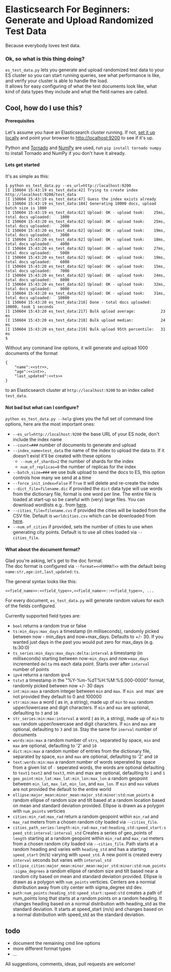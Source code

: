 Elasticsearch For Beginners: Generate and Upload Randomized Test Data
====
Because everybody loves test data.


### Ok, so what is this thing doing?

`es_test_data.py` lets you generate and upload randomized test data to your ES cluster so you can start running queries, see what performance is like, and verify your cluster is able to handle the load.<br>
It allows for easy configuring of what the test documents look like, what kind of data types they include and what the field names are called.

## Cool, how do I use this? 

#### Prerequisites

Let's assume you have an Elasticsearch cluster running. If not, [set it up locally](http://ohardt.us/es-install) and point your browser to [http://localhost:9200](http://localhost:9200) to see if it's up.

Python and [Tornado](https://github.com/tornadoweb/tornado/) and [NumPy](http://www.numpy.org/) are used, run `pip install tornado numpy` to install Tornado and NumPy if you don't have it already.

#### Lets get started

It's as simple as this:

```
$ python es_test_data.py --es_url=http://localhost:9200
[I 150604 15:43:19 es_test_data:42] Trying to create index http://localhost:9200/test_data
[I 150604 15:43:19 es_test_data:47] Guess the index exists already
[I 150604 15:43:19 es_test_data:184] Generating 10000 docs, upload batch size is 1000
[I 150604 15:43:19 es_test_data:62] Upload: OK - upload took:    25ms, total docs uploaded:    1000
[I 150604 15:43:20 es_test_data:62] Upload: OK - upload took:    25ms, total docs uploaded:    2000
[I 150604 15:43:20 es_test_data:62] Upload: OK - upload took:    19ms, total docs uploaded:    3000
[I 150604 15:43:20 es_test_data:62] Upload: OK - upload took:    18ms, total docs uploaded:    4000
[I 150604 15:43:20 es_test_data:62] Upload: OK - upload took:    27ms, total docs uploaded:    5000
[I 150604 15:43:20 es_test_data:62] Upload: OK - upload took:    19ms, total docs uploaded:    6000
[I 150604 15:43:20 es_test_data:62] Upload: OK - upload took:    15ms, total docs uploaded:    7000
[I 150604 15:43:20 es_test_data:62] Upload: OK - upload took:    24ms, total docs uploaded:    8000
[I 150604 15:43:20 es_test_data:62] Upload: OK - upload took:    32ms, total docs uploaded:    9000
[I 150604 15:43:20 es_test_data:62] Upload: OK - upload took:    31ms, total docs uploaded:   10000
[I 150604 15:43:20 es_test_data:216] Done - total docs uploaded: 10000, took 1 seconds
[I 150604 15:43:20 es_test_data:217] Bulk upload average:           23 ms
[I 150604 15:43:20 es_test_data:218] Bulk upload median:            24 ms
[I 150604 15:43:20 es_test_data:219] Bulk upload 95th percentile:   31 ms
$
```
 
Without any command line options, it will generate and upload 1000 documents of the format

```
{
    "name":<<str>>,
    "age":<<int>>,
    "last_updated":<<ts>>
}
```
to an Elasticsearch cluster at `http://localhost:9200` to an index called `test_data`.

#### Not bad but what can I configure?

`python es_test_data.py --help` gives you the full set of command line options, here are the most important ones:

- `--es_url=http://localhost:9200` the base URL of your ES node, don't include the index name
- `--count=###` number of documents to generate and upload
- `--index_name=test_data` the name of the index to upload the data to. If it doesn't exist it'll be created with these options
  - `--num_of_shards=2` the number of shards for the index
  - `num_of_replicas=0` the number of replicas for the index
- `--batch_size=###` we use bulk upload to send the docs to ES, this option controls how many we send at a time
- `--force_init_index=False` if `True` it will delete and re-create the index
- `--dict_file=filename.dic` if provided the `dict` data type will use words from the dictionary file, format is one word per line. The entire file is loaded at start-up so be careful with (very) large files. You can download wordlists e.g.. from [here](http://ohardt.us/word-lists). 
- `--cities_file=filename.cvs` if provided the cities will be loaded from the CSV file.  Default is `worldcities.csv` which can be downloaded from [here](https://simplemaps.com/data/world-cities).
- `--num_of_cities` if provided, sets the number of cities to use when generating city points.  Default is to use all cities loaded via `--cities_file`.

#### What about the document format? 

Glad you're asking, let's get to the doc format.<br>
The doc format is configured via `--format=<<FORMAT>>` with the default being `name:str,age:int,last_updated:ts`.

The general syntax looks like this:

`<<field_name>>:<<field_type>>,<<field_name>>::<<field_type>>, ...`

For every document, `es_test_data.py` will generate random values for each of the fields configured.

Currently supported field types are:

- `bool` returns a random true or false
- `ts:min_days:max_days` a timestamp (in milliseconds), randomly picked between now - min_days and now+max_days. Defaults to +/- 30. If you wanted just days in the past you would put zero for max_days (e.g. ts:30:0)
- `ts_series:min_days:max_days:delta:interval` a timestamp (in milliseconds) starting between now-`min_days` and now+`max_days` incremented `delta` ms each data point. Starts over after `interval` number of points 
- `ipv4` returns a random ipv4
- `tstxt` a timestamp in the "%Y-%m-%dT%H:%M:%S.000-0000" format, randomly picked between now +/- 30 days
- `int:min:max` a random integer between `min` and `max`. If `min and `max` are not provided they default to 0 and 100000
- `str:min:max` a word ( as in, a string), made up of `min` to `max` random upper/lowercase and digit characters. If `min` and `max` are optional, defaulting to `3` and `10`
- `str_series:min:max:interval` a word ( as in, a string), made up of `min` to `max` random upper/lowercase and digit characters. If `min` and `max` are optional, defaulting to `3` and `10`. Stay the same for `inerval` number of documents
- `words:min:max` a random number of `strs`, separated by space, `min` and `max` are optional, defaulting to '2' and `10`
- `dict:min:max` a random number of entries from the dictionary file, separated by space, `min` and `max` are optional, defaulting to '2' and `10`
- `text:words:min:max` a random number of words seperated by space from a given list of `-` seperated words, the words are optional defaulting to `text1` `text2` and `text3`, min and max are optional, defaulting to `1` and `1`
- `geo_point:min_lat:max_lat:min_lon:max_lon` a random geopoint between `min_lat`, `max_lat`, `min_lon`, and `max_lon`.  If `min` and `max` values are not provided the default to
the entire world
- `ellipse:major_mean:minor_mean:major_std:minor:std:num_points` a random ellipse of random size and tilt based at a random location based on mean and standard deviation provided. Ellipse is drawn as a polygon with `num_points` verticies 
- `cities:min_rad:max_rad` return a random geopoint within `min_rad` and `max_rad` meters from a chosen random city loaded via `--cities_file`.
- `cities_path_series:length:min_rad:max_rad:heading_std:speed_start:speed_std:interval:interval_std` Creates a series of geo_points of `length` starting at a random geopoint within `min_rad` and `max_rad` meters from a chosen random city loaded via `--cities_file`. Path starts at a random heading and varies with `heading_std` and has a starting `speed_start` (m/s) varying with `speed_std`. A new point is created every `interval` seconds but varies with `interval_std`
- `ellipse_cities:major_mean:minor_mean:major_std:minor:std:num_points:sigma_degrees` a random ellipse of random size and tilt based near a random city based on mean and standard deviation provided. Ellipse is drawn as a polygon with `num_points` verticies. Centers are a normial distribution away from city center with sigma_degree std dev. 
- `path:num_points:heading_std:speed_start:speed:std` creates a path of num_points long that starts at a random points on a random heading. It changes heading based on a normal distribution with heading_std as the standard deviation. It starts at speed_start (m/s) and changes based on a normal distribution with speed_std as the standard deviation. 

## todo
- document the remaining cmd line options
- more different format types
- ...

All suggestions, comments, ideas, pull requests are welcome!

